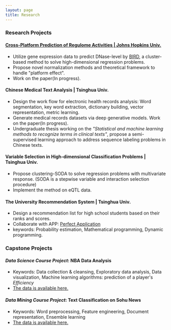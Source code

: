 ```yaml
---
layout: page
title: Research
---
```


### Research Projects
  
#### [Cross-Platform Prediction of Regulome Activities | Johns Hopkins Univ.](/cross_platform)
- Utilize gene expression data to predict DNase-level by [BIRD](https://www.nature.com/articles/s41467-017-01188-x), a cluster-based method to solve high-dimensional regression problems.
- Propose novel normalization methods and theoretical framework to handle "platform effect". 
- Work on the paper(In progress).

  
#### Chinese Medical Text Analysis | Tsinghua Univ.
- Design the work flow for electronic health records analysis:  Word segmentation, key word extraction, dictionary building, vector representation, metric learning.
- Generate medical records datasets via deep generative models. Work on the paper(In progress).
- Undergraduate thesis working on the _"Statistical and machine learning methods to recognize terms in clinical texts"_, propose a semi-supervised learning approach to address sequence labeling problems in Chinese texts. 
  
#### Variable Selection in High-dimensional Classification Problems | Tsinghua Univ.
- Propose clustering-SODA to solve regression problems with multivariate response. (SODA is a stepwise variable and interaction selection procedure)
- Implement the method on eQTL data.


#### The University Recommendation System | Tsinghua Univ.
- Design a recommendation list for high school students based on their ranks and scores.
- Collaborate with APP: [Perfect Application](https://www.wmzy.com/)
- keywords: Probability estimation, Mathematical programming, Dynamic programming.


### Capstone Projects

#### _Data Science Course Project_: NBA Data Analysis
- Keywords: Data collection & cleansing, Exploratory data analysis, Data visualization, Machine learning algorithms: prediction of a player's _Efficiency_
- [The data is available here.](http://www.espn.com/nba/statistics)

#### _Data Mining Course Project_: Text Classification on Sohu News
- Keywords: Word preprocessing, Feature engineering, Document representation, Ensemble learning
- [The data is available here.](http://www.sogou.com/labs/resource/cs.php)
